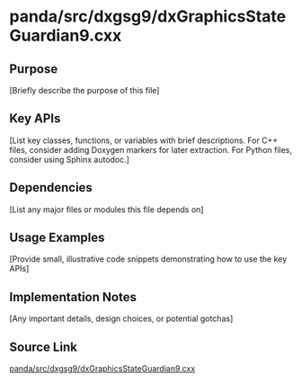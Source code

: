 # panda/src/dxgsg9/dxGraphicsStateGuardian9.cxx

## Purpose
[Briefly describe the purpose of this file]

## Key APIs
[List key classes, functions, or variables with brief descriptions.
For C++ files, consider adding Doxygen markers for later extraction.
For Python files, consider using Sphinx autodoc.]

## Dependencies
[List any major files or modules this file depends on]

## Usage Examples
[Provide small, illustrative code snippets demonstrating how to use the key APIs]

## Implementation Notes
[Any important details, design choices, or potential gotchas]

## Source Link
[panda/src/dxgsg9/dxGraphicsStateGuardian9.cxx](link_to_source_repository/panda/src/dxgsg9/dxGraphicsStateGuardian9.cxx)
